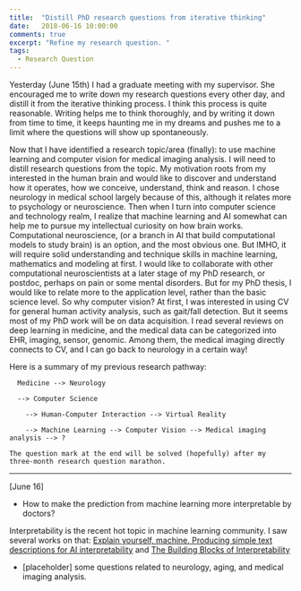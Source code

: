 ```yaml
---
title:  "Distill PhD research questions from iterative thinking"
date:   2018-06-16 10:00:00
comments: true
excerpt: "Refine my research question. "
tags:
  - Research Question
---
```


Yesterday (June 15th) I had a graduate meeting with my supervisor. She encouraged me to write down my research questions every other day, and distill it from the iterative thinking process. I think this process is quite reasonable. Writing helps me to think thoroughly, and by writing it down from time to time, it keeps haunting me in my dreams and pushes me to a limit where the questions will show up spontaneously.

Now that I have identified a research topic/area (finally): to use machine learning and computer vision for medical imaging analysis. I will need to distill research questions from the topic. My motivation roots from my interested in the human brain and would like to discover and understand how it operates, how we conceive, understand, think and reason. I chose neurology in medical school largely because of this, although it relates more to psychology or neuroscience. Then when I turn into computer science and technology realm, I realize that machine learning and AI somewhat can help me to pursue my intellectual curiosity on how brain works. Computational neuroscience, (or a branch in AI that build computational models to study brain) is an option, and the most obvious one. But IMHO, it will require solid understanding and technique skills in machine learning, mathematics and modeling at first. I would like to collaborate with other computational neuroscientists at a later stage of my PhD research, or postdoc, perhaps on pain or some mental disorders. But for my PhD thesis, I would like to relate more to the application level, rather than the basic science level. So why computer vision? At first, I was interested in using CV for general human activity analysis, such as gait/fall detection. But it seems most of my PhD work will be on data acquisition. I read several reviews on deep learning in medicine, and the medical data can be categorized into EHR, imaging, sensor, genomic. Among them, the medical imaging directly connects to CV, and I can go back to neurology in a certain way!

Here is a summary of my previous research pathway:
```
  Medicine --> Neurology

  --> Computer Science

    --> Human-Computer Interaction --> Virtual Reality

    --> Machine Learning --> Computer Vision --> Medical imaging analysis --> ?

The question mark at the end will be solved (hopefully) after my three-month research question marathon.
```

---
[June 16]

- How to make the prediction from machine learning more interpretable by doctors?

Interpretability is the recent hot topic in machine learning community. I saw several works on that: [Explain yourself, machine. Producing simple text descriptions for AI interpretability](https://lukeoakdenrayner.wordpress.com/2018/06/05/explain-yourself-machine-producing-simple-text-descriptions-for-ai-interpretability/) and [The Building Blocks of Interpretability](https://distill.pub/2018/building-blocks/)

- [placeholder] some questions related to neurology, aging, and medical imaging analysis.
